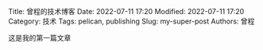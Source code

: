 Title: 曾程的技术博客
Date: 2022-07-11 17:20
Modified: 2022-07-11 17:20
Category: 技术
Tags: pelican, publishing
Slug: my-super-post
Authors: 曾程

这是我的第一篇文章